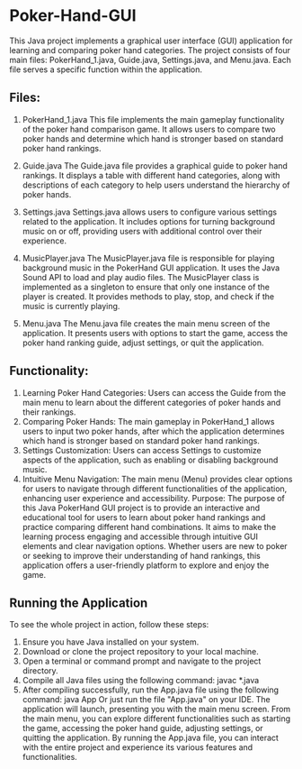 # Poker-Hand-GUI

This Java project implements a graphical user interface (GUI) application for learning and comparing poker hand categories. The project consists of four main files: PokerHand_1.java, Guide.java, Settings.java, and Menu.java. Each file serves a specific function within the application.

## Files:

1. PokerHand_1.java
   This file implements the main gameplay functionality of the poker hand comparison game. It allows users to compare two poker hands and determine which hand is stronger based on standard poker hand rankings.

2. Guide.java
   The Guide.java file provides a graphical guide to poker hand rankings. It displays a table with different hand categories, along with descriptions of each category to help users understand the hierarchy of poker hands.

3. Settings.java
   Settings.java allows users to configure various settings related to the application. It includes options for turning background music on or off, providing users with additional control over their experience.

4. MusicPlayer.java
   The MusicPlayer.java file is responsible for playing background music in the PokerHand GUI application. It uses the Java Sound API to load and play audio files. The MusicPlayer class is implemented as a singleton to ensure that only one instance of the player is created. It provides methods to play, stop, and check if the music is currently playing.

5. Menu.java
   The Menu.java file creates the main menu screen of the application. It presents users with options to start the game, access the poker hand ranking guide, adjust settings, or quit the application.

## Functionality:

1. Learning Poker Hand Categories:
   Users can access the Guide from the main menu to learn about the different categories of poker hands and their rankings.
2. Comparing Poker Hands:
   The main gameplay in PokerHand_1 allows users to input two poker hands, after which the application determines which hand is stronger based on standard poker hand rankings.
3. Settings Customization:
   Users can access Settings to customize aspects of the application, such as enabling or disabling background music.
4. Intuitive Menu Navigation:
   The main menu (Menu) provides clear options for users to navigate through different functionalities of the application, enhancing user experience and accessibility.
   Purpose:
   The purpose of this Java PokerHand GUI project is to provide an interactive and educational tool for users to learn about poker hand rankings and practice comparing different hand combinations. It aims to make the learning process engaging and accessible through intuitive GUI elements and clear navigation options. Whether users are new to poker or seeking to improve their understanding of hand rankings, this application offers a user-friendly platform to explore and enjoy the game.

## Running the Application
To see the whole project in action, follow these steps:

1. Ensure you have Java installed on your system.
2. Download or clone the project repository to your local machine.
3. Open a terminal or command prompt and navigate to the project directory.
4. Compile all Java files using the following command: javac *.java
5. After compiling successfully, run the App.java file using the following command: java App
Or just run the file "App.java" on your IDE.
The application will launch, presenting you with the main menu screen.
From the main menu, you can explore different functionalities such as starting the game, accessing the poker hand guide, adjusting settings, or quitting the application.
By running the App.java file, you can interact with the entire project and experience its various features and functionalities.







